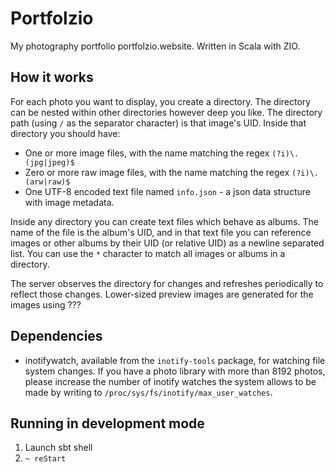 # Portfolzio

My photography portfolio portfolzio.website. Written in Scala with ZIO.

## How it works
For each photo you want to display, you create a directory. The directory can be nested within other directories
however deep you like. The directory path (using `/` as the separator character) is that image's UID.
Inside that directory you should have:
- One or more image files, with the name matching the regex `(?i)\.(jpg|jpeg)$`
- Zero or more raw image files, with the name matching the regex `(?i)\.(arw|raw)$`
- One UTF-8 encoded text file named `info.json` - a json data structure with image metadata.

Inside any directory you can create text files which behave as albums. The name of the file is the
album's UID, and in that text file you can reference images or other albums by their UID (or relative UID)
as a newline separated list. You can use the `*` character to match all images or albums in a directory.

The server observes the directory for changes and refreshes periodically to reflect those changes.
Lower-sized preview images are generated for the images using ???

## Dependencies
- inotifywatch, available from the `inotify-tools` package, for watching file system changes.
  If you have a photo library with more than 8192 photos, please increase the number of inotify watches
  the system allows to be made by writing to `/proc/sys/fs/inotify/max_user_watches`.

## Running in development mode

1. Launch sbt shell
2. `~ reStart`